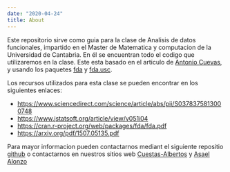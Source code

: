 ```yaml
---
date: "2020-04-24"
title: About
---
```



Este repositorio sirve como guia para la clase de Analisis de datos funcionales, impartido en el Master de Matematica y computacion de la Universidad de Cantabria. En él se encuentran todo el codigo que utilizaremos en la clase. Este esta basado en el articulo de [Antonio Cuevas](https://www.sciencedirect.com/science/article/abs/pii/S0378375813000748), y usando los paquetes [fda](https://cran.r-project.org/web/packages/fda/index.html) y [fda.usc](https://www.jstatsoft.org/article/view/v051i04).

Los recursos utilizados para esta clase se pueden encontrar en los siguientes enlaces:

* https://www.sciencedirect.com/science/article/abs/pii/S0378375813000748
* https://www.jstatsoft.org/article/view/v051i04
* https://cran.r-project.org/web/packages/fda/fda.pdf
* https://arxiv.org/pdf/1507.05135.pdf


Para mayor informacion pueden contactarnos mediant el siguiente repositio [github](https://github.com/asael697) o contactarnos en nuestros sitios web [Cuestas-Albertos](https://personales.unican.es/cuestaj/) y [Asael Alonzo](https://statsla.netlify.app/)

